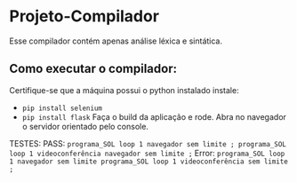 # Projeto-Compilador
Esse compilador contém apenas análise léxica e sintática.


## Como executar o compilador:
Certifique-se que a máquina possui o python instalado
instale:
- ```pip install selenium```
- ```pip install flask```
Faça o build da aplicação e rode.
Abra no navegador o servidor orientado pelo console.


TESTES:
    PASS:
        ```programa_SOL loop 1 navegador sem limite ;
        programa_SOL loop 1 videoconferência navegador sem limite ;```
    Error:
        ```programa_SOL loop 1 navegador sem limite
        programa_SOL loop 1 videoconferência sem limite ;```
